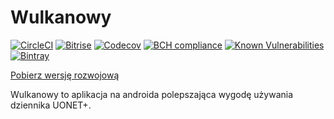 # Wulkanowy

[![CircleCI](https://img.shields.io/circleci/project/github/wulkanowy/wulkanowy/master.svg?style=flat-square)](https://circleci.com/gh/wulkanowy/wulkanowy)
[![Bitrise](https://img.shields.io/bitrise/daeff1893f3c8128/master.svg?token=Hjm1ACamk86JDeVVJHOeqQ&style=flat-square)](https://www.bitrise.io/app/daeff1893f3c8128)
[![Codecov](https://img.shields.io/codecov/c/github/wulkanowy/wulkanowy/master.svg?style=flat-square)](https://codecov.io/gh/wulkanowy/wulkanowy)
[![BCH compliance](https://bettercodehub.com/edge/badge/wulkanowy/wulkanowy?branch=master)](https://bettercodehub.com/)
[![Known Vulnerabilities](https://snyk.io/test/github/wulkanowy/wulkanowy/badge.svg?targetFile=app%2Fbuild.gradle&style=flat-square)](https://snyk.io/test/github/wulkanowy/wulkanowy?targetFile=app%2Fbuild.gradle)
[![Bintray](https://img.shields.io/bintray/v/wulkanowy/wulkanowy/api.svg?style=flat-square)](https://bintray.com/wulkanowy/wulkanowy/api)

[Pobierz wersję rozwojową](https://bitrise-redirector.herokuapp.com/v0.1/apps/daeff1893f3c8128/builds/master/artifacts/app-debug-bitrise-signed.apk)

Wulkanowy to aplikacja na androida polepszająca wygodę używania dziennika UONET+.
